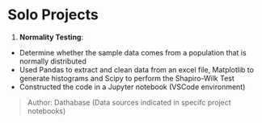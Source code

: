# Solo Projects

1. **Normality Testing**:
  - Determine whether the sample data comes from a population that is normally distributed
  - Used Pandas to extract and clean data from an excel file, Matplotlib to generate histograms and Scipy to perform the Shapiro-Wilk Test
  - Constructed the code in a Jupyter notebook (VSCode environment)

> Author: Dathabase (Data sources indicated in specifc project notebooks)
